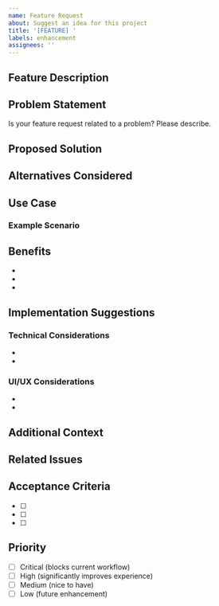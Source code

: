 ```yaml
---
name: Feature Request
about: Suggest an idea for this project
title: '[FEATURE] '
labels: enhancement
assignees: ''
---
```


## Feature Description

<!-- A clear and concise description of the feature you're proposing -->

## Problem Statement

<!-- Describe the problem this feature would solve -->

Is your feature request related to a problem? Please describe.

## Proposed Solution

<!-- Describe the solution you'd like -->

## Alternatives Considered

<!-- Describe any alternative solutions or features you've considered -->

## Use Case

<!-- Describe how this feature would be used -->

### Example Scenario

<!-- Provide a concrete example of how someone would use this feature -->

## Benefits

<!-- What are the benefits of implementing this feature? -->

-
-
-

## Implementation Suggestions

<!-- Optional: If you have ideas about how to implement this, share them here -->

### Technical Considerations

-
-

### UI/UX Considerations

-
-

## Additional Context

<!-- Add any other context, screenshots, or mockups about the feature request here -->

## Related Issues

<!-- Link to related issues or discussions -->

## Acceptance Criteria

<!-- What needs to be true for this feature to be considered complete? -->

- [ ]
- [ ]
- [ ]

## Priority

<!-- How important is this feature to you? -->

- [ ] Critical (blocks current workflow)
- [ ] High (significantly improves experience)
- [ ] Medium (nice to have)
- [ ] Low (future enhancement)
